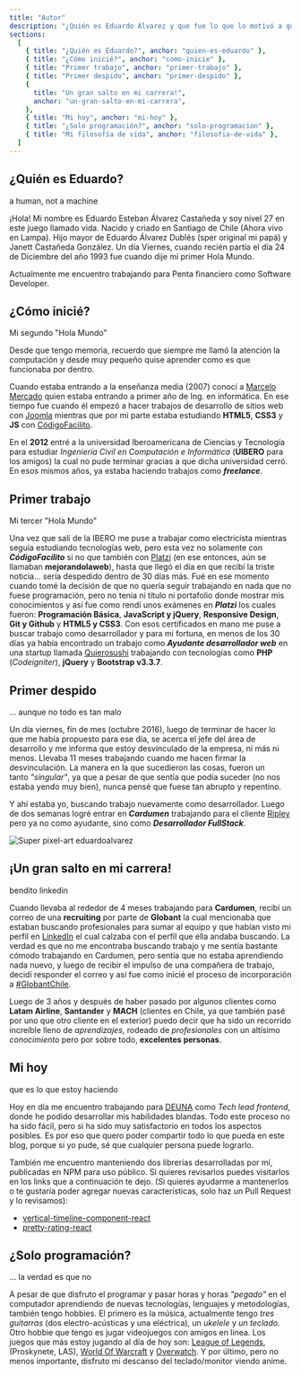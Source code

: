 ```yaml
---
title: "Autor"
description: "¿Quién es Eduardo Álvarez y que fue lo que lo motivó a querer compartir sus conocimientos con los demás?"
sections:
  [
    { title: "¿Quién es Eduardo?", anchor: "quien-es-eduardo" },
    { title: "¿Cómo inicié?", anchor: "como-inicie" },
    { title: "Primer trabajo", anchor: "primer-trabajo" },
    { title: "Primer despido", anchor: "primer-despido" },
    {
      title: "Un gran salto en mi carrera!",
      anchor: "un-gran-salto-en-mi-carrera",
    },
    { title: "Mi hoy", anchor: "mi-hoy" },
    { title: "¿Solo programación?", anchor: "solo-programacion" },
    { title: "Mi filosofía de vida", anchor: "filosofia-de-vida" },
  ]
---
```


<h2 id="quien-es-eduardo">¿Quién es Eduardo?</h2>
<p class="subtitle">a human, not a machine</p>

¡Hola! Mi nombre es Eduardo Esteban Álvarez Castañeda y soy nivel 27 en este juego llamado vida. Nacido y criado en Santiago de Chile (Ahora vivo en Lampa). Hijo mayor de Eduardo Álvarez Dublés (sper original mi papá) y Janett Castañeda González. Un día Viernes, cuando recién partía el día 24 de Diciembre del año 1993 fue cuando dije mi primer Hola Mundo.

Actualmente me encuentro trabajando para Penta financiero como Software Developer.

<h2 id="como-inicie">¿Cómo inicié?</h2>
<p class="subtitle">Mi segundo "Hola Mundo"</p>

Desde que tengo memoria, recuerdo que siempre me llamó la atención la computación y desde muy pequeño quise aprender como es que funcionaba por dentro.

Cuando estaba entrando a la enseñanza media (2007) conocí a <a href="https://twitter.com/m_mrk2" target="_blank" rel="noopener noreferrer">Marcelo Mercado</a> quien estaba entrando a primer año de Ing. en informática. En ese tiempo fue cuando él empezó a hacer trabajos de desarrollo de sitios web con <a href="https://www.joomla.org/" target="_blank" rel="noopener noreferrer">Joomla</a> mientras que por mi parte estaba estudiando **HTML5**, **CSS3** y **JS** con <a href="https://codigofacilito.com/" target="_blank" rel="noopener noreferrer">CódigoFacilito</a>.

En el **2012** entré a la universidad Iberoamericana de Ciencias y Tecnología para estudiar _Ingeniería Civil en Computación e Informática_ (**UIBERO** para los amigos) la cual no pude terminar gracias a que dicha universidad cerró. En esos mismos años, ya estaba haciendo trabajos como **_freelance_**.

<h2 id="primer-trabajo">Primer trabajo</h2>
<p class="subtitle">Mi tercer "Hola Mundo"</p>

Una vez que salí de la IBERO me puse a trabajar como electricista mientras seguía estudiando tecnologías web, pero esta vez no solamente con **_CódigoFacilito_** si no que también con <a href="https://platzi.com" target="_blank" rel="noopener noreferrer">Platzi</a> (en ese entonces, aún se llamaban **mejorandolaweb**), hasta que llegó el día en que recibí la triste noticia... sería despedido dentro de 30 días más. Fué en ese momento cuando tomé la decisión de que no quería seguir trabajando en nada que no fuese programación, pero no tenía ni título ni portafolio donde mostrar mis conocimientos y así fue como rendí unos exámenes en **_Platzi_** los cuales fueron: **Programación Básica**, **JavaScript y jQuery**, **Responsive Design**, **Git y Github** y **HTML5 y CSS3**. Con esos certificados en mano me puse a buscar trabajo como desarrollador y para mi fortuna, en menos de los 30 días ya había encontrado un trabajo como **_Ayudante desarrollador web_** en una startup llamada <a href="https://quierosushi.cl/" target="_blank" rel="noopener noreferrer">Quierosushi</a> trabajando con tecnologías como **PHP** (_Codeigniter_), **jQuery** y **Bootstrap v3.3.7**.

<h2 id="primer-despido">Primer despido</h2>
<p class="subtitle">... aunque no todo es tan malo</p>

Un día viernes, fin de mes (octubre 2016), luego de terminar de hacer lo que me había propuesto para ese día, se acerca el jefe del área de desarrollo y me informa que estoy desvinculado de la empresa, ni más ni menos. Llevaba 11 meses trabajando cuando me hacen firmar la desvinculación. La manera en la que sucedieron las cosas, fueron un tanto *"singular"*, ya que a pesar de que sentía que podía suceder (no nos estaba yendo muy bien), nunca pensé que fuese tan abrupto y repentino.

Y ahí estaba yo, buscando trabajo nuevamente como desarrollador. Luego de dos semanas logré entrar en **_Cardumen_** trabajando para el cliente <a href="https://simple.ripley.cl/" target="_blank" rel="noopener noreferrer">Ripley</a> pero ya no como ayudante, sino como **_Desarrollador FullStack_**.

<div class="custom-content">
  <img src="/images/author/super-pixel.png" alt="Super pixel-art eduardoalvarez" class="custom-image" />
</div>

<h2 id="un-gran-salto-en-mi-carrera">¡Un gran salto en mi carrera!</h2>
<p class="subtitle">bendito linkedin</p>

Cuando llevaba al rededor de 4 meses trabajando para **Cardumen**, recibí un correo de una **recruiting** por parte de **Globant** la cual mencionaba que estaban buscando profesionales para sumar al equipo y que habían visto mi perfil en <a href="https://www.linkedin.com/in/eduardoalvarezc/" target="_blank" rel="noopener noreferrer">LinkedIn</a> el cual calzaba con el perfil que ella andaba buscando. La verdad es que no me encontraba buscando trabajo y me sentía bastante cómodo trabajando en Cardumen, pero sentía que no estaba aprendiendo nada nuevo, y luego de recibir el impulso de una compañera de trabajo, decidí responder el correo y así fue como inicié el proceso de incorporación a <a href="https://www.instagram.com/explore/tags/globantchile/?hl=es-la" target="_blank" rel="noopener noreferrer">#GlobantChile</a>.

Luego de 3 años y después de haber pasado por algunos clientes como **Latam Airline**, **Santander** y **MACH** (clientes en Chile, ya que también pasé por uno que otro cliente en el exterior) puedo decir que ha sido un recorrido increíble lleno de _aprendizajes_, rodeado de _profesionales_ con un altísimo _conocimiento_ pero por sobre todo, **excelentes personas**.

<h2 id="mi-hoy">Mi hoy</h2>
<p class="subtitle">que es lo que estoy haciendo</p>

Hoy en día me encuentro trabajando para <a href="https://www.deuna.com" target="_blank" rel="noopener noreferrer">DEUNA</a> como _Tech lead frontend_, donde he podido desarrollar mis habilidades blandas. Todo este proceso no ha sido fácil, pero si ha sido muy satisfactorio en todos los aspectos posibles. Es por eso que quero poder compartir todo lo que pueda en este blog, porque si yo pude, sé que cualquier persona puede lograrlo.

También me encuentro manteniendo dos librerías desarrolladas por mí, publicadas en NPM para uso público. Si quieres revisarlos puedes visitarlos en los links que a continuación te dejo. (Si quieres ayudarme a mantenerlos o te gustaría poder agregar nuevas características, solo haz un Pull Request y lo revisamos):

- <a href="https://www.npmjs.com/package/vertical-timeline-component-react" target="_blank" rel="noopener noreferrer">vertical-timeline-component-react</a>
- <a href="https://www.npmjs.com/package/pretty-rating-react" target="_blank" rel="noopener noreferrer">pretty-rating-react</a>

<h2 id="solo-programacion">¿Solo programación?</h2>
<p class="subtitle">... la verdad es que no</p>

A pesar de que disfruto el programar y pasar horas y horas *"pegado"* en el computador aprendiendo de nuevas tecnologías, lenguajes y metodologías, también tengo hobbies. El primero es la música, actualmente tengo *tres guitarras* (dos electro-acústicas y una eléctrica), un _ukelele_ y _un teclado_. Otro hobbie que tengo es jugar videojuegos con amigos en línea. Los juegos que más estoy jugando al día de hoy son: <a href="https://las.leagueoflegends.com/es-es/" target="_blank" rel="noopener noreferrer">League of Legends</a>, (Proskynete, LAS), <a href="https://worldofwarcraft.com/es-es/" target="_blank" rel="noopener noreferrer">World Of Warcraft</a> y <a href="https://playoverwatch.com/es-es/" target="_blank" rel="noopener noreferrer">Overwatch</a>. Y por último, pero no menos importante, disfruto mi descanso del teclado/monitor viendo anime.
